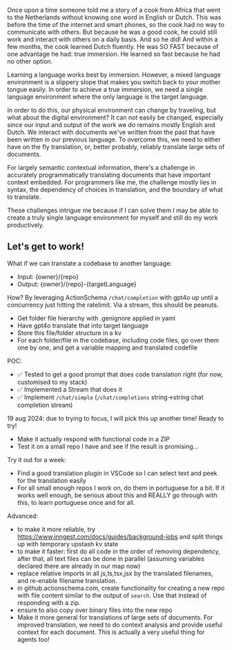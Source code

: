 Once upon a time someone told me a story of a cook from Africa that went to the Netherlands without knowing one word in English or Dutch. This was before the time of the internet and smart phones, so the cook had no way to communicate with others. But because he was a good cook, he could still work and interact with others on a daily basis. And so he did! And within a few months, the cook learned Dutch fluently. He was SO FAST because of one advantage he had: true immersion. He learned so fast because he had no other option.

Learning a language works best by immersion. However, a mixed language environment is a slippery slope that makes you switch back to your mother tongue easily. In order to achieve a true immersion, we need a single language environment where the only language is the target language.

In order to do this, our physical environment can change by traveling, but what about the digital environment? It can not easily be changed, especially since our input and output of the work we do remains mostly English and Dutch. We interact with documents we've written from the past that have been written in our previous language. To overcome this, we need to either have on the fly translation, or, better probably, reliably translate large sets of documents.

For largely semantic contextual information, there's a challenge in accurately programmatically translating documents that have important context embedded. For programmers like me, the challenge mostly lies in syntax, the dependency of choices in translation, and the boundary of what to translate.

These challenges intrigue me because if I can solve them I may be able to create a truly single language environment for myself and still do my work productively.

## Let's get to work!

What if we can translate a codebase to another language:

- Input: {owner}/{repo}
- Output: {owner}/{repo}-{targetLanguage}

How? By leveraging ActionSchema `/chat/completion` with gpt4o up until a concurrency just hitting the ratelimit. Via a stream, this should be peanuts.

- Get folder file hierarchy with .genignore applied in yaml
- Have gpt4o translate that into target language
- Store this file/folder structure in a kv
- For each folder/file in the codebase, including code files, go over them one by one, and get a variable mapping and translated codefile

POC:

- ✅ Tested to get a good prompt that does code translation right (for now, customised to my stack)
- ✅ Implemented a Stream that does it
- ✅ Implement `/chat/simple` (`/chat/completions` string->string chat completion stream)

19 aug 2024: due to trying to focus, I will pick this up another time! Ready to try!

- Make it actually respond with functional code in a ZIP
- Test it on a small repo I have and see if the result is promising...

Try it out for a week:

- Find a good translation plugin in VSCode so I can select text and peek for the translation easily
- For all small enough repos I work on, do them in portuguese for a bit. If it works well enough, be serious about this and REALLY go through with this, to learn portuguese once and for all.

Advanced:

- to make it more reliable, try https://www.inngest.com/docs/guides/background-jobs and split things up with temporary upstash kv state
- to make it faster: first do all code in the order of removing dependency, after that, all text files can be done in parallel (assuming variables declared there are already in our map now)
- replace relative imports in all js,ts,tsx,jsx by the translated filenames, and re-enable filename translation.
- in github.actionschema.com, create functionality for creating a new repo with file content similar to the output of `search`. Use that instead of responding with a zip.
- ensure to also copy over binary files into the new repo
- Make it more general for translations of large sets of documents. For improved translation, we need to do context analysis and provide useful context for each document. This is actually a very useful thing for agents too!

